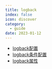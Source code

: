 ```yaml
---
title: logback
index: false
icon: discover
category:
  - guide
date: 2023-01-12
---
```


- [logback配置](logback.md)
- [logback条件配置](config-condition.md)
- [logback属性](property.md)
